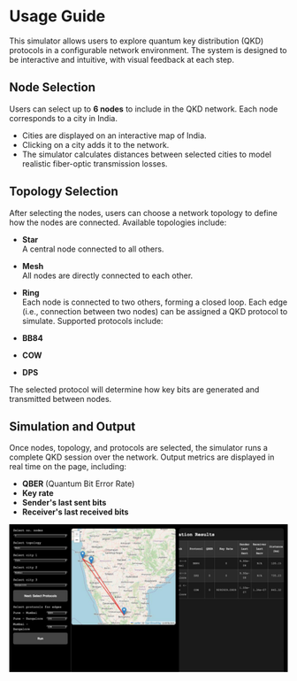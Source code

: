 # Usage Guide

This simulator allows users to explore quantum key distribution (QKD) protocols in a configurable network environment. The system is designed to be interactive and intuitive, with visual feedback at each step.

## Node Selection

Users can select up to **6 nodes** to include in the QKD network. Each node corresponds to a city in India.

- Cities are displayed on an interactive map of India.
- Clicking on a city adds it to the network.
- The simulator calculates distances between selected cities to model realistic fiber-optic transmission losses.

## Topology Selection

After selecting the nodes, users can choose a network topology to define how the nodes are connected. Available topologies include:

- **Star**  
  A central node connected to all others.

- **Mesh**  
  All nodes are directly connected to each other.

- **Ring**  
  Each node is connected to two others, forming a closed loop.
Each edge (i.e., connection between two nodes) can be assigned a QKD protocol to simulate. Supported protocols include:

- **BB84**
- **COW**
- **DPS**

The selected protocol will determine how key bits are generated and transmitted between nodes.

## Simulation and Output

Once nodes, topology, and protocols are selected, the simulator runs a complete QKD session over the network. Output metrics are displayed in real time on the page, including:

- **QBER** (Quantum Bit Error Rate)
- **Key rate**
- **Sender's last sent bits**
- **Receiver's last received bits**

![Simulation](simulation.jpeg)
